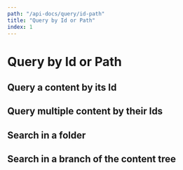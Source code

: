 ```yaml
---
path: "/api-docs/query/id-path"
title: "Query by Id or Path"
index: 1
---
```


# Query by Id or Path

## Query a content by its Id

## Query multiple content by their Ids

## Search in a folder

## Search in a branch of the content tree
